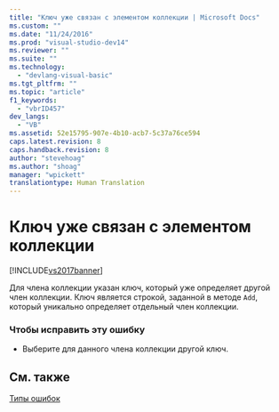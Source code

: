 ```yaml
---
title: "Ключ уже связан с элементом коллекции | Microsoft Docs"
ms.custom: ""
ms.date: "11/24/2016"
ms.prod: "visual-studio-dev14"
ms.reviewer: ""
ms.suite: ""
ms.technology: 
  - "devlang-visual-basic"
ms.tgt_pltfrm: ""
ms.topic: "article"
f1_keywords: 
  - "vbrID457"
dev_langs: 
  - "VB"
ms.assetid: 52e15795-907e-4b10-acb7-5c37a76ce594
caps.latest.revision: 8
caps.handback.revision: 8
author: "stevehoag"
ms.author: "shoag"
manager: "wpickett"
translationtype: Human Translation
---
```

# Ключ уже связан с элементом коллекции
[!INCLUDE[vs2017banner](../../../csharp/includes/vs2017banner.md)]

Для члена коллекции указан ключ, который уже определяет другой член коллекции.  Ключ является строкой, заданной в методе `Add`, который уникально определяет отдельный член коллекции.  
  
### Чтобы исправить эту ошибку  
  
-   Выберите для данного члена коллекции другой ключ.  
  
## См. также  
 [Типы ошибок](../../../visual-basic/programming-guide/language-features/error-types.md)